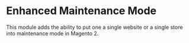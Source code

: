 # Enhanced Maintenance Mode

This module adds the ability to put one a single website or a single store into maintenance mode in Magento 2.
